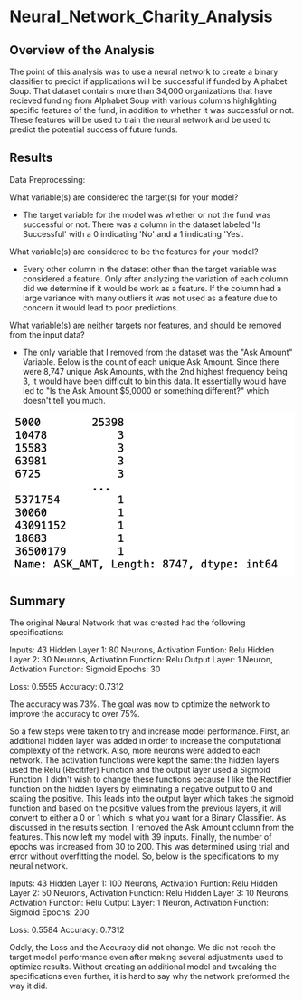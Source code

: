 # Neural_Network_Charity_Analysis

## Overview of the Analysis

The point of this analysis was to use a neural network to create a binary classifier to predict if applications will be successful if funded by Alphabet Soup. That dataset contains more than 34,000 organizations that have recieved funding from Alphabet Soup with various columns highlighting specific features of the fund, in addition to whether it was successful or not. These features will be used to train the neural network and be used to predict the potential success of future funds. 

## Results

Data Preprocessing:

What variable(s) are considered the target(s) for your model?
- The target variable for the model was whether or not the fund was successful or not. There was a column in the dataset labeled 'Is Successful' with a 0 indicating 'No' and a 1 indicating 'Yes'.

What variable(s) are considered to be the features for your model?
- Every other column in the dataset other than the target variable was considered a feature. Only after analyzing the variation of each column did we determine if it would be work as a feature. If the column had a large variance with many outliers it was not used as a feature due to concern it would lead to poor predictions.

What variable(s) are neither targets nor features, and should be removed from the input data?
- The only variable that I removed from the dataset was the "Ask Amount" Variable. Below is the count of each unique Ask Amount. Since there were 8,747 unique Ask Amounts, with the 2nd highest frequency being 3, it would have been difficult to bin this data. It essentially would have led to "Is the Ask Amount $5,0000 or something different?" which doesn't tell you much.  

![alt text](https://raw.githubusercontent.com/KitWilliams07/Neural_Network_Charity_Analysis/main/Challenge/Resources/ask_amt_counts.png)




## Summary 

The original Neural Network that was created had the following specifications:

Inputs: 43
Hidden Layer 1: 80 Neurons, Activation Funtion: Relu 
Hidden Layer 2: 30 Neurons, Activation Function: Relu
Output Layer: 1 Neuron, Activation Function: Sigmoid
Epochs: 30

Loss: 0.5555
Accuracy: 0.7312


The accuracy was 73%. The goal was now to optimize the network to improve the accuracy to over 75%. 

So a few steps were taken to try and increase model performance. First, an additional hidden layer was added in order to increase the computational complexity of the network. Also, more neurons were added to each network. The activation functions were kept the same: the hidden layers used the Relu (Recitifer) Function and the output layer used a Sigmoid Function. I didn't wish to change these functions because I like the Rectifier function on the hidden layers by eliminating a negative output to 0 and scaling the positive. This leads into the output layer which takes the sigmoid function and based on the positive values from the previous layers, it will convert to either a 0 or 1 which is what you want for a Binary Classifier. As discussed in the results section, I removed the Ask Amount column from the features. This now left my model with 39 inputs. Finally, the number of epochs was increased from 30 to 200. This was determined using trial and error without overfitting the model. So, below is the specifications to my neural network.


Inputs: 43
Hidden Layer 1: 100 Neurons, Activation Funtion: Relu 
Hidden Layer 2: 50 Neurons, Activation Function: Relu
Hidden Layer 3: 10 Neurons, Activation Function: Relu
Output Layer: 1 Neuron, Activation Function: Sigmoid
Epochs: 200

Loss: 0.5584
Accuracy: 0.7312


Oddly, the Loss and the Accuracy did not change. We did not reach the target model performance even after making several adjustments used to optimize results. Without creating an additional model and tweaking the specifications even further, it is hard to say why the network preformed the way it did.





